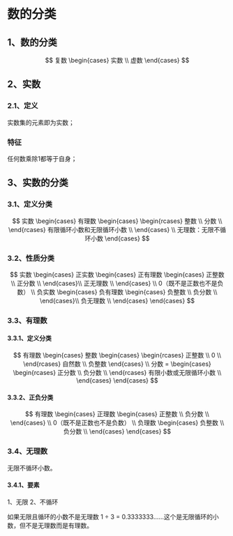 # 数的分类

## 1、数的分类
$$
复数 \begin{cases}
	实数
	\\
	虚数
\end{cases}
$$

## 2、实数
### 2.1、定义
实数集的元素即为实数；

### 特征
任何数乘除1都等于自身；


## 3、实数的分类

### 3.1、定义分类

$$
实数 \begin{cases}
   有理数 \begin{cases}
   		\begin{rcases}
    		整数 \\
   			分数 \\
		\end{rcases} 有限循环小数和无限循环小数 \\
	\end{cases}
\\
	无理数：无限不循环小数
\end{cases}
$$

### 3.2、性质分类

$$
实数 \begin{cases}
   正实数 \begin{cases}
   		正有理数 \begin{cases}
			正整数 \\
			正分数 \\
		\end{cases}\\
		正无理数 \\
	\end{cases} \\
0（既不是正数也不是负数） \\
   负实数 \begin{cases}
		负有理数 \begin{cases}
			负整数 \\
			负分数 \\
		\end{cases}\\
   		负无理数 \\
	\end{cases}
\end{cases}
$$

### 3.3、有理数

#### 3.3.1、定义分类

$$
有理数 \begin{cases}
   整数 \begin{cases}
   		\begin{rcases}
    		正整数 \\
   			0 \\
		\end{rcases} 自然数 \\
   负整数
	\end{cases}
\\
	分数 = \begin{cases}
   		\begin{rcases}
    		正分数 \\
    		负分数 \\
		\end{rcases} 有限小数或无限循环小数 \\
	\end{cases}
\end{cases}
$$

#### 3.3.2、正负分类

$$
有理数 \begin{cases}
   正理数 \begin{cases}
   		正整数 \\
		负分数 \\
	\end{cases} \\
0（既不是正数也不是负数） \\
   负理数 \begin{cases}
   		负整数 \\
   		负分数 \\
	\end{cases}
\end{cases}
$$

### 3.4、无理数
无限不循环小数。

#### 3.4.1、要素
1、无限
2、不循环

如果无限且循环的小数不是无理数 1 $\div$ 3 = 0.3333333......这个是无限循环的小数，但不是无理数而是有理数。

